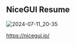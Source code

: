 ## NiceGUI Resume 

![2024-07-11_20-35](https://github.com/user-attachments/assets/8944be56-50d9-4210-8181-bcc6b633427c)

https://nicegui.io/
